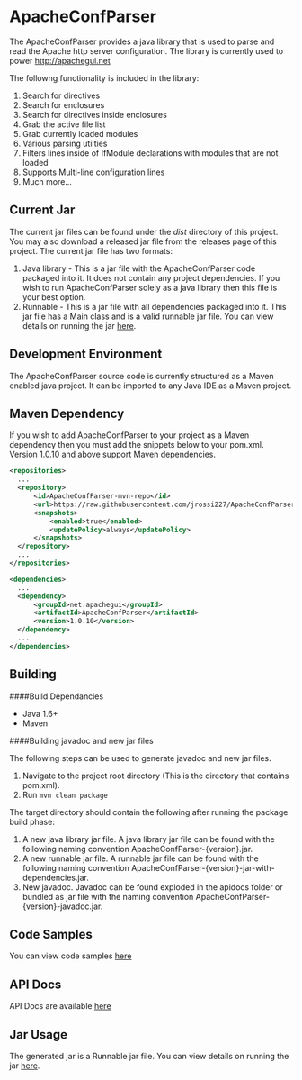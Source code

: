 ApacheConfParser
=====================
The ApacheConfParser provides a java library that is used to parse and read the Apache http server configuration. The library is currently used to power http://apachegui.net

The followng functionality is included in the library:

1. Search for directives
2. Search for enclosures
3. Search for directives inside enclosures
4. Grab the active file list 
5. Grab currently loaded modules
6. Various parsing utilties
7. Filters lines inside of IfModule declarations with modules that are not loaded
8. Supports Multi-line configuration lines
9. Much more...

Current Jar
---------------------
The current jar files can be found under the *dist* directory of this project. You may also download a released jar file from the releases page of this project. The current jar file has two formats:

1. Java library - This is a jar file with the ApacheConfParser code packaged into it. It does not contain any project dependencies. If you wish to run ApacheConfParser solely as a java library then this file is your best option.
2. Runnable - This is a jar file with all dependencies packaged into it. This jar file has a Main class and is a valid runnable jar file. You can view details on running the jar [here](https://github.com/jrossi227/ApacheConfParser/wiki/Runnable-Jar-Usage). 

Development Environment
----------------------
The ApacheConfParser source code is currently structured as a Maven enabled java project. It can be imported to any Java IDE as a Maven project.

Maven Dependency
----------------------
If you wish to add ApacheConfParser to your project as a Maven dependency then you must add the snippets below to your pom.xml. Version 1.0.10 and above support Maven dependencies.

```xml
<repositories>
  ...
  <repository>
      <id>ApacheConfParser-mvn-repo</id>
      <url>https://raw.githubusercontent.com/jrossi227/ApacheConfParser/mvn-repo/</url>
      <snapshots>
          <enabled>true</enabled>
          <updatePolicy>always</updatePolicy>
      </snapshots>
  </repository>
  ...
</repositories>

<dependencies>
  ...
  <dependency>
      <groupId>net.apachegui</groupId>
      <artifactId>ApacheConfParser</artifactId>
      <version>1.0.10</version>
  </dependency>
  ...
</dependencies>  
```

Building
-------------------

####Build Dependancies

- Java 1.6+
- Maven

####Building javadoc and new jar files

The following steps can be used to generate javadoc and new jar files.

1. Navigate to the project root directory (This is the directory that contains pom.xml).
2. Run ```mvn clean package```

The target directory should contain the following after running the package build phase:

1. A new java library jar file. A java library jar file can be found with the following naming convention ApacheConfParser-{version}.jar.
2. A new runnable jar file. A runnable jar file can be found with the following naming convention ApacheConfParser-{version}-jar-with-dependencies.jar.
3. New javadoc. Javadoc can be found exploded in the apidocs folder or bundled as jar file with the naming convention ApacheConfParser-{version}-javadoc.jar.

Code Samples
------------------------

You can view code samples [here](https://github.com/jrossi227/ApacheConfParser/wiki/Code-Samples)

API Docs
------------------------

API Docs are available [here](https://github.com/jrossi227/ApacheConfParser/wiki/API-Docs)

Jar Usage
------------------------

The generated jar is a Runnable jar file. You can view details on running the jar [here](https://github.com/jrossi227/ApacheConfParser/wiki/Runnable-Jar-Usage). 

